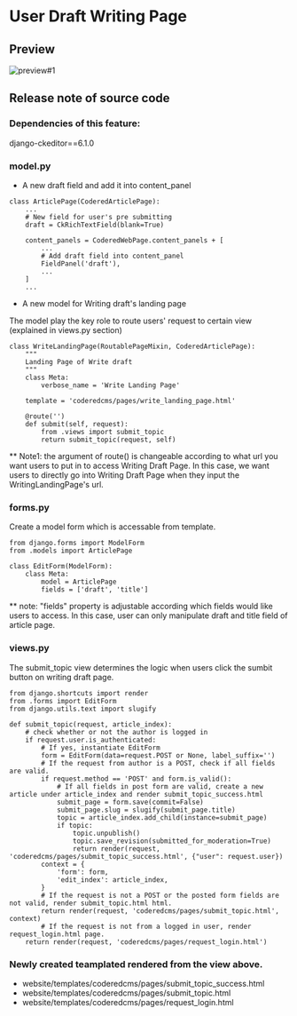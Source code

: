 # User Draft Writing Page

## Preview

![preview#1](https://lh3.googleusercontent.com/pw/ACtC-3fVQs59cqanUatzkogo-XUhXNR6BK2U2T_Oxr8i2yJUU85Ey2Eml4WGaesKJXvCV-GJjQ85SwA5sCKecFhTPG7N6DL776td2Muk3AbL2XzXjeq0er4wxxQ5SwPE4deZY-09ETrGKnzyjwKBEILQlKibkA=w1762-h944-no?authuser=0)


## Release note of source code

### Dependencies of this feature:

django-ckeditor==6.1.0

### model.py

- A new draft field and add it into content_panel
```
class ArticlePage(CoderedArticlePage):
    ...
    # New field for user's pre submitting 
    draft = CkRichTextField(blank=True)
    
    content_panels = CoderedWebPage.content_panels + [
        ...
        # Add draft field into content_panel
        FieldPanel('draft'),
        ...
    ]
    ...
```

- A new model for Writing draft's landing page

The model play the key role to route users' request to certain view (explained in views.py section)

```
class WriteLandingPage(RoutablePageMixin, CoderedArticlePage):
    """
    Landing Page of Write draft
    """
    class Meta:
        verbose_name = 'Write Landing Page'

    template = 'coderedcms/pages/write_landing_page.html'    

    @route('')
    def submit(self, request):
        from .views import submit_topic
        return submit_topic(request, self)

```

** Note1: the argument of route() is changeable according to what url you want users to put in to access Writing Draft Page. In this case, we want users to directly go into Writing Draft Page when they input the WritingLandingPage's url.


### forms.py

Create a model form which is accessable from template.

```
from django.forms import ModelForm
from .models import ArticlePage

class EditForm(ModelForm):
    class Meta:
        model = ArticlePage
        fields = ['draft', 'title']
```
** note: "fields" property is adjustable according which fields would like users to access. In this case, user can only manipulate draft and title field of article page.



### views.py

The submit_topic view determines the logic when users click the sumbit button on writing draft page.

```
from django.shortcuts import render
from .forms import EditForm
from django.utils.text import slugify

def submit_topic(request, article_index):
    # check whether or not the author is logged in
    if request.user.is_authenticated:
        # If yes, instantiate EditForm
        form = EditForm(data=request.POST or None, label_suffix='')
        # If the request from author is a POST, check if all fields are valid.
        if request.method == 'POST' and form.is_valid():
            # If all fields in post form are valid, create a new article under article_index and render submit_topic_success.html
            submit_page = form.save(commit=False)
            submit_page.slug = slugify(submit_page.title)
            topic = article_index.add_child(instance=submit_page)
            if topic:
                topic.unpublish()
                topic.save_revision(submitted_for_moderation=True)
                return render(request, 'coderedcms/pages/submit_topic_success.html', {"user": request.user})
        context = {
            'form': form,
            'edit_index': article_index,
        }
        # If the request is not a POST or the posted form fields are not valid, render submit_topic.html html.
        return render(request, 'coderedcms/pages/submit_topic.html', context)
        # If the request is not from a logged in user, render request_login.html page.
    return render(request, 'coderedcms/pages/request_login.html')

```

### Newly created teamplated rendered from the view above.

- website/templates/coderedcms/pages/submit_topic_success.html
- website/templates/coderedcms/pages/submit_topic.html
- website/templates/coderedcms/pages/request_login.html


